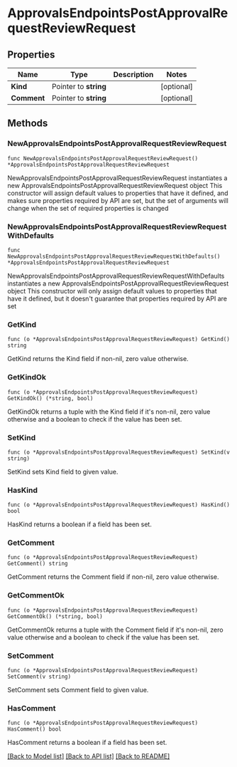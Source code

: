 # ApprovalsEndpointsPostApprovalRequestReviewRequest

## Properties

Name | Type | Description | Notes
------------ | ------------- | ------------- | -------------
**Kind** | Pointer to **string** |  | [optional] 
**Comment** | Pointer to **string** |  | [optional] 

## Methods

### NewApprovalsEndpointsPostApprovalRequestReviewRequest

`func NewApprovalsEndpointsPostApprovalRequestReviewRequest() *ApprovalsEndpointsPostApprovalRequestReviewRequest`

NewApprovalsEndpointsPostApprovalRequestReviewRequest instantiates a new ApprovalsEndpointsPostApprovalRequestReviewRequest object
This constructor will assign default values to properties that have it defined,
and makes sure properties required by API are set, but the set of arguments
will change when the set of required properties is changed

### NewApprovalsEndpointsPostApprovalRequestReviewRequestWithDefaults

`func NewApprovalsEndpointsPostApprovalRequestReviewRequestWithDefaults() *ApprovalsEndpointsPostApprovalRequestReviewRequest`

NewApprovalsEndpointsPostApprovalRequestReviewRequestWithDefaults instantiates a new ApprovalsEndpointsPostApprovalRequestReviewRequest object
This constructor will only assign default values to properties that have it defined,
but it doesn't guarantee that properties required by API are set

### GetKind

`func (o *ApprovalsEndpointsPostApprovalRequestReviewRequest) GetKind() string`

GetKind returns the Kind field if non-nil, zero value otherwise.

### GetKindOk

`func (o *ApprovalsEndpointsPostApprovalRequestReviewRequest) GetKindOk() (*string, bool)`

GetKindOk returns a tuple with the Kind field if it's non-nil, zero value otherwise
and a boolean to check if the value has been set.

### SetKind

`func (o *ApprovalsEndpointsPostApprovalRequestReviewRequest) SetKind(v string)`

SetKind sets Kind field to given value.

### HasKind

`func (o *ApprovalsEndpointsPostApprovalRequestReviewRequest) HasKind() bool`

HasKind returns a boolean if a field has been set.

### GetComment

`func (o *ApprovalsEndpointsPostApprovalRequestReviewRequest) GetComment() string`

GetComment returns the Comment field if non-nil, zero value otherwise.

### GetCommentOk

`func (o *ApprovalsEndpointsPostApprovalRequestReviewRequest) GetCommentOk() (*string, bool)`

GetCommentOk returns a tuple with the Comment field if it's non-nil, zero value otherwise
and a boolean to check if the value has been set.

### SetComment

`func (o *ApprovalsEndpointsPostApprovalRequestReviewRequest) SetComment(v string)`

SetComment sets Comment field to given value.

### HasComment

`func (o *ApprovalsEndpointsPostApprovalRequestReviewRequest) HasComment() bool`

HasComment returns a boolean if a field has been set.


[[Back to Model list]](../README.md#documentation-for-models) [[Back to API list]](../README.md#documentation-for-api-endpoints) [[Back to README]](../README.md)


